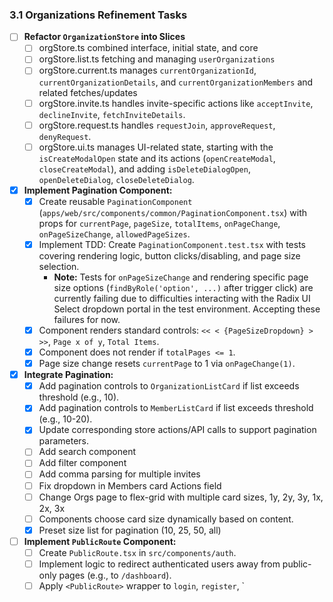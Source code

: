 ### 3.1 Organizations Refinement Tasks 

*   [ ] **Refactor `OrganizationStore` into Slices**
    *   [ ] orgStore.ts combined interface, initial state, and core
    *   [ ] orgStore.list.ts fetching and managing `userOrganizations`
    *   [ ] orgStore.current.ts manages `currentOrganizationId`, `currentOrganizationDetails`, and `currentOrganizationMembers` and related fetches/updates
    *   [ ] orgStore.invite.ts handles invite-specific actions like `acceptInvite`, `declineInvite`, `fetchInviteDetails`.
    *   [ ] orgStore.request.ts handles `requestJoin`, `approveRequest`, `denyRequest`.
    *   [ ] orgStore.ui.ts manages UI-related state, starting with the `isCreateModalOpen` state and its actions (`openCreateModal`, `closeCreateModal`), and adding `isDeleteDialogOpen`, `openDeleteDialog`, `closeDeleteDialog`.
*   [X] **Implement Pagination Component:**
    *   [X] Create reusable `PaginationComponent` (`apps/web/src/components/common/PaginationComponent.tsx`) with props for `currentPage`, `pageSize`, `totalItems`, `onPageChange`, `onPageSizeChange`, `allowedPageSizes`.
    *   [X] Implement TDD: Create `PaginationComponent.test.tsx` with tests covering rendering logic, button clicks/disabling, and page size selection.
        *   **Note:** Tests for `onPageSizeChange` and rendering specific page size options (`findByRole('option', ...)` after trigger click) are currently failing due to difficulties interacting with the Radix UI Select dropdown portal in the test environment. Accepting these failures for now.
    *   [X] Component renders standard controls: `<< < {PageSizeDropdown} > >>`, `Page x of y`, `Total Items`.
    *   [X] Component does not render if `totalPages <= 1`.
    *   [X] Page size change resets `currentPage` to 1 via `onPageChange(1)`.
*   [X] **Integrate Pagination:**
    *   [X] Add pagination controls to `OrganizationListCard` if list exceeds threshold (e.g., 10).
    *   [X] Add pagination controls to `MemberListCard` if list exceeds threshold (e.g., 10-20).
    *   [X] Update corresponding store actions/API calls to support pagination parameters.
    *   [ ] Add search component
    *   [ ] Add filter component 
    *   [ ] Add comma parsing for multiple invites
    *   [ ] Fix dropdown in Members card Actions field
    *   [ ] Change Orgs page to flex-grid with multiple card sizes, 1y, 2y, 3y, 1x, 2x, 3x 
    *   [ ] Components choose card size dynamically based on content.
    *   [X] Preset size list for pagination (10, 25, 50, all)
*   [ ] **Implement `PublicRoute` Component:**
    *   [ ] Create `PublicRoute.tsx` in `src/components/auth`.
    *   [ ] Implement logic to redirect authenticated users away from public-only pages (e.g., to `/dashboard`).
    *   [ ] Apply `<PublicRoute>` wrapper to `login`, `register`, `